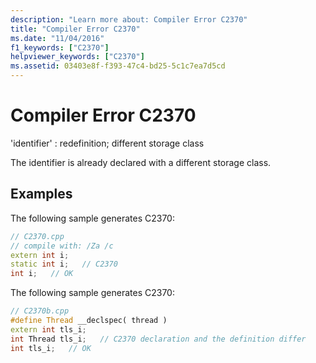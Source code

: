 ```yaml
---
description: "Learn more about: Compiler Error C2370"
title: "Compiler Error C2370"
ms.date: "11/04/2016"
f1_keywords: ["C2370"]
helpviewer_keywords: ["C2370"]
ms.assetid: 03403e8f-f393-47c4-bd25-5c1c7ea7d5cd
---
```

# Compiler Error C2370

'identifier' : redefinition; different storage class

The identifier is already declared with a different storage class.

## Examples

The following sample generates C2370:

```cpp
// C2370.cpp
// compile with: /Za /c
extern int i;
static int i;   // C2370
int i;   // OK
```

The following sample generates C2370:

```cpp
// C2370b.cpp
#define Thread __declspec( thread )
extern int tls_i;
int Thread tls_i;   // C2370 declaration and the definition differ
int tls_i;   // OK
```
